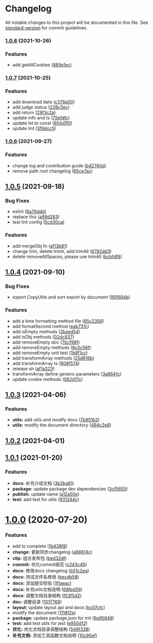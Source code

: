 # Changelog

All notable changes to this project will be documented in this file. See [standard-version](https://github.com/conventional-changelog/standard-version) for commit guidelines.

### [1.0.8](https://github.com/DTStack/dt-utils/compare/v1.0.7...v1.0.8) (2021-10-26)


### Features

* add getAllCookies ([889e1ec](https://github.com/DTStack/dt-utils/commit/889e1ec9272d206c046f9dd58ef7ee46bb5e3289))

### [1.0.7](https://github.com/DTStack/dt-utils/compare/v1.0.6...v1.0.7) (2021-10-25)


### Features

* add download data ([c376a00](https://github.com/DTStack/dt-utils/commit/c376a00eb571006fc3949b47f09d237ab39c08b1))
* add judge status ([228c3ec](https://github.com/DTStack/dt-utils/commit/228c3ec4d371b42849218d6796b7701668b34995))
* add return ([29f3c2a](https://github.com/DTStack/dt-utils/commit/29f3c2a55e8c8452bc4ba5428ac0518e779dfb15))
* update info and ts ([75efdfc](https://github.com/DTStack/dt-utils/commit/75efdfcc4dcca74e13aa5562d78f6f76ec8b8009))
* update let to const ([854d1f0](https://github.com/DTStack/dt-utils/commit/854d1f080213b489769077b36617567499197b7f))
* update lint ([3f9dcc5](https://github.com/DTStack/dt-utils/commit/3f9dcc5d64bccb360882b8ed306498e3e632873a))

### [1.0.6](https://github.com/DTStack/dt-utils/compare/v1.0.5...v1.0.6) (2021-09-27)


### Features

* change log and contribution guide ([b42740d](https://github.com/DTStack/dt-utils/commit/b42740d48db1460356debba41348f05cb79095b5))
* remove path root changelog ([65ce7ac](https://github.com/DTStack/dt-utils/commit/65ce7ac69831cc73bad40279ef2a45f98d8e5be4))

## [1.0.5](https://github.com/DTStack/dt-utils/compare/v1.0.4...v1.0.5) (2021-09-18)


### Bug Fixes

* eslint ([6a78ddd](https://github.com/DTStack/dt-utils/commit/6a78ddd4ecbe4704596844e02de803187f2e5ee4))
* replace this ([a99d283](https://github.com/DTStack/dt-utils/commit/a99d283433e1030853d62f1ed1061d2b5f99d32c))
* test lint config ([5cd30ca](https://github.com/DTStack/dt-utils/commit/5cd30ca4c031d0b1417ffad701a262b79ec30ea8))


### Features

* add mergeObj fn ([af13b81](https://github.com/DTStack/dt-utils/commit/af13b8190173a12059bb384faa3c60aebc224612))
* change trim, delete trimlr, add trimAll ([6792dd3](https://github.com/DTStack/dt-utils/commit/6792dd39f98d9e6c61d87b0461c83dcb8677cfeb))
* delete removeAllSpaces, please use trimAll ([bcbfdf8](https://github.com/DTStack/dt-utils/commit/bcbfdf8059046f258b390e1bcc3331f3741c8e85))



## [1.0.4](https://github.com/DTStack/dt-utils/compare/v1.0.3...v1.0.4) (2021-09-10)


### Bug Fixes

* export CopyUtils and sort export by document ([95f684b](https://github.com/DTStack/dt-utils/commit/95f684b9ee07597d56eafc11a157ff353461c9b9))


### Features

* add a time formatting method file ([65c2356](https://github.com/DTStack/dt-utils/commit/65c2356789ed70991d2c295b685c2967f59752e1))
* add formatSecond method ([eab731c](https://github.com/DTStack/dt-utils/commit/eab731c6a499c1ad54b2e75d99fc7b4a17129a0e))
* add isEmpty methods ([2baed54](https://github.com/DTStack/dt-utils/commit/2baed54ddf5e992e183f6bf828e7e389b9cebb19))
* add isObj methods ([02dc937](https://github.com/DTStack/dt-utils/commit/02dc9379e7437418f18a41637c6798ce067163d8))
* add removeEmpty doc ([7bcf98f](https://github.com/DTStack/dt-utils/commit/7bcf98f53f181b7f3a1d03b92b519650a4750cdf))
* add removeEmpty methods ([8c0c56f](https://github.com/DTStack/dt-utils/commit/8c0c56f9ab4a4924a287fc947f871197c4c8a604))
* add removeEmpty unit test ([1b8f1cc](https://github.com/DTStack/dt-utils/commit/1b8f1ccb0b7f0d01042af3d8a5ca01e9380aa498))
* add transformArray methods ([25d616b](https://github.com/DTStack/dt-utils/commit/25d616b96e4e77b6f03f3ba8467e6b761c585a4f))
* add transformArray ts ([808f574](https://github.com/DTStack/dt-utils/commit/808f5745c96096472afd439cb094ccb5525c7d87))
* release sh ([af1a323](https://github.com/DTStack/dt-utils/commit/af1a3238c3dc50b5ed3fb7ee2a0c570d9317d958))
* transformArray define generic parameters ([3a8641c](https://github.com/DTStack/dt-utils/commit/3a8641c8647d8bcdf6f69834b73f513b98ce5723))
* update cookie methods ([062d17c](https://github.com/DTStack/dt-utils/commit/062d17c2d14d77e8af38067c7d7c34a372960310))



## [1.0.3](https://github.com/DTStack/dt-utils/compare/v1.0.2...v1.0.3) (2021-04-06)


### Features

* **utils:** add utils and modify docs ([7b951b2](https://github.com/DTStack/dt-utils/commit/7b951b2c87f7e4a2edac7c0da3ddd0ec46bdc0c6))
* **utils:** modify the document directory ([494c2e8](https://github.com/DTStack/dt-utils/commit/494c2e876cfd5dcd16e31dff4147a736213ea054))



## [1.0.2](https://github.com/DTStack/dt-utils/compare/v1.0.1...v1.0.2) (2021-04-01)



## [1.0.1](https://github.com/DTStack/dt-utils/compare/v1.0.0...v1.0.1) (2021-01-20)


### Features

* **docs:** 补充介绍文档 ([3b2ba81](https://github.com/DTStack/dt-utils/commit/3b2ba81ec99969fcc3fa9062d2efebdc1a087a14))
* **package:** update package dev dependencies ([3cf5655](https://github.com/DTStack/dt-utils/commit/3cf56550b07b69a84ee4409b55a225f1ba9b724f))
* **publish:** update name ([a12a55e](https://github.com/DTStack/dt-utils/commit/a12a55ebba599e8d3f6c7d7c308e4d3ed9e5d518))
* **test:** add test for utils ([931244c](https://github.com/DTStack/dt-utils/commit/931244cb458134d9e0aa843c06a1ceb29fb87686))



# [1.0.0](https://github.com/DTStack/dt-utils/compare/c243c4577b82636456478c63941477fcb693041b...v1.0.0) (2020-07-20)


### Features

* add to complete ([1b438f8](https://github.com/DTStack/dt-utils/commit/1b438f8d7d7c8366ac1572dc63d4401bf14d8d8e))
* **change:** 更新同步changelog ([a88614c](https://github.com/DTStack/dt-utils/commit/a88614c6a20d52dd1750fc0599d1c33aa1ed40a3))
* **clip:** 组合发布包 ([bed32df](https://github.com/DTStack/dt-utils/commit/bed32df4f308b5c7d0eced97c5f5903c3ca2aaf5))
* **commit:** 优化commit规范 ([c243c45](https://github.com/DTStack/dt-utils/commit/c243c4577b82636456478c63941477fcb693041b))
* **docs:** 修改docs changelog ([b51c2ea](https://github.com/DTStack/dt-utils/commit/b51c2ea538edea15388d9b23147b123dc2d2d258))
* **docs:** 测试文件名修改 ([becdb58](https://github.com/DTStack/dt-utils/commit/becdb58820f30b937c20c9a7a339ae2a2a673005))
* **docs:** 添加提交校验 ([1f1aeac](https://github.com/DTStack/dt-utils/commit/1f1aeac4ea325c0f9ad814f75e697dc1489c156b))
* **docs:** 补充utils文档说明 ([68fed39](https://github.com/DTStack/dt-utils/commit/68fed39ea2897398503023f3b4d3bd21c18dd127))
* **docs:** 调整文档目录结构 ([f53f5d2](https://github.com/DTStack/dt-utils/commit/f53f5d2d24491acba58ef6af977dae31a4866f26))
* **doc:** 调整目录 ([1017768](https://github.com/DTStack/dt-utils/commit/1017768c860b61e44945d4c87e98f4fb3fc13df9))
* **layout:** update layout api and docs ([bc07cfc](https://github.com/DTStack/dt-utils/commit/bc07cfcd3704443cbd6d1564f1dabefe0627b8b8))
* modify the document ([1118f2e](https://github.com/DTStack/dt-utils/commit/1118f2ee7f5c70bf7f2fd49594711be7b93bc709))
* **package:** update package.json for init ([6e95646](https://github.com/DTStack/dt-utils/commit/6e9564697e6617bc67c1132cc70415a10df8c173))
* **test:** add test utils for jest ([e950d12](https://github.com/DTStack/dt-utils/commit/e950d127330cb3b2ce6a00154b05324558e23b70))
* **优化:** 优化文档目录调整结构 ([548f338](https://github.com/DTStack/dt-utils/commit/548f338e80e910aa249de0e9b3a18d35096a3db2))
* **补充文档:** 添加工具函数文档说明 ([10c95ef](https://github.com/DTStack/dt-utils/commit/10c95efb2a73bed3d83b28312d69ca9aa6b77bbd))
